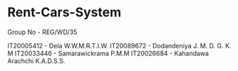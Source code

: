 # Rent-Cars-System

Group No - REG/WD/35

IT20005412 - Dela W.W.M.R.T.I.W.
IT20089672 - Dodandeniya J. M. D. G. K. M
IT20033446 - Samarawickrama P.M.M
IT20026684 - Kahandawa Arachchi K.A.D.S.S.
